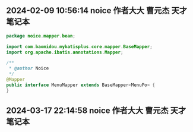 ## 2024-02-09 10:56:14 noice 作者大大 曹元杰 天才 笔记本

```java
package noice.mapper.bean;

import com.baomidou.mybatisplus.core.mapper.BaseMapper;
import org.apache.ibatis.annotations.Mapper;

/**
 * @author Noice
 */
@Mapper
public interface MenuMapper extends BaseMapper<MenuPo> {
}
```

## 2024-03-17 22:14:58 noice 作者大大 曹元杰 天才 笔记本

```java
```
